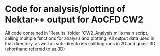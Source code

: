 # Code for analysis/plotting of Nektar++ output for AoCFD CW2

All code contained in 'Results' folder. 
'CW2_Analysis.m' is main script, calling multiple functions for analysis and plotting.
All output data used in that directory, as well as sub-directories splitting runs in 2D and quasi-3D (shorthand referred to as 3D)
